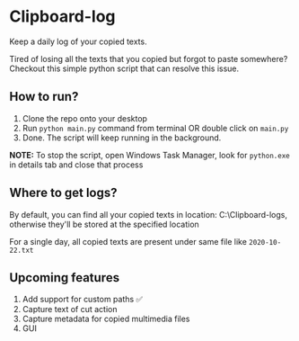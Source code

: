 # Clipboard-log
Keep a daily log of your copied texts.

Tired of losing all the texts that you copied but forgot to paste somewhere? Checkout this simple python script that can resolve this issue.

## How to run?
1. Clone the repo onto your desktop
2. Run `python main.py` command from terminal OR double click on `main.py`
3. Done. The script will keep running in the background.

**NOTE:** To stop the script, open Windows Task Manager, look for `python.exe` in details tab and close that process

## Where to get logs?
By default, you can find all your copied texts in location: C:\Clipboard-logs, otherwise they'll be stored at the specified location

For a single day, all copied texts are present under same file like `2020-10-22.txt`

## Upcoming features
1. Add support for custom paths ✅
2. Capture text of cut action 
3. Capture metadata for copied multimedia files
4. GUI
